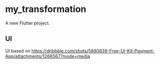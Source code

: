 # my_transformation

A new Flutter project.

## UI

UI based on 
https://dribbble.com/shots/5880838-Free-UI-Kit-Payment-App/attachments/1266567?mode=media